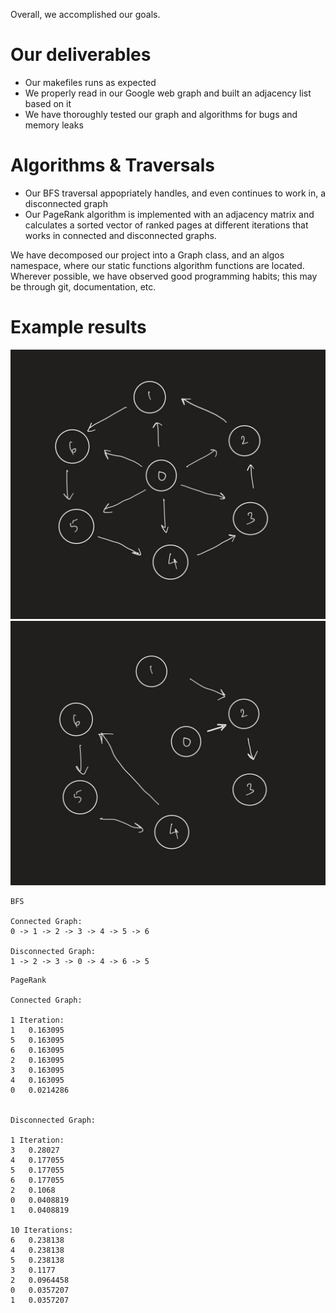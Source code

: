 Overall, we accomplished our goals.

# Our deliverables

- Our makefiles runs as expected
- We properly read in our Google web graph and built an adjacency list based on it
- We have thoroughly tested our graph and algorithms for bugs and memory leaks

# Algorithms & Traversals

- Our BFS traversal appopriately handles, and even continues to work in, a disconnected graph
- Our PageRank algorithm is implemented with an adjacency matrix and calculates a sorted vector of ranked pages at different iterations that works in connected and disconnected graphs.

We have decomposed our project into a Graph class, and an algos namespace, where our static functions algorithm functions are located.
Wherever possible, we have observed good programming habits; this may be through git, documentation, etc.

# Example results

![Connected Graph](../input/web-connected.jpeg)
![Disconnected Graph](../input/web-disconnected.jpeg)

```
BFS

Connected Graph:
0 -> 1 -> 2 -> 3 -> 4 -> 5 -> 6

Disconnected Graph:
1 -> 2 -> 3 -> 0 -> 4 -> 6 -> 5
```

```
PageRank

Connected Graph:

1 Iteration:
1	0.163095
5	0.163095
6	0.163095
2	0.163095
3	0.163095
4	0.163095
0	0.0214286


Disconnected Graph:

1 Iteration:
3	0.28027
4	0.177055
5	0.177055
6	0.177055
2	0.1068
0	0.0408819
1	0.0408819

10 Iterations:
6	0.238138
4	0.238138
5	0.238138
3	0.1177
2	0.0964458
0	0.0357207
1	0.0357207
```
